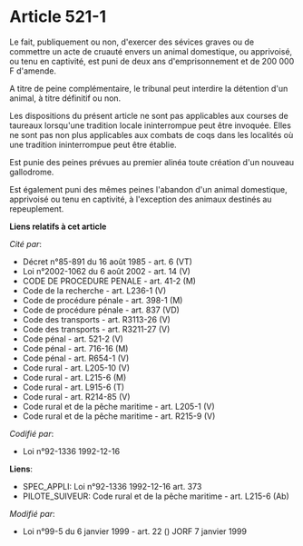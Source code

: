 # Article 521-1

Le fait, publiquement ou non, d'exercer des sévices graves ou de commettre un acte de cruauté envers un animal domestique, ou
apprivoisé, ou tenu en captivité, est puni de deux ans d'emprisonnement et de 200 000 F d'amende.

A titre de peine complémentaire, le tribunal peut interdire la détention d'un animal, à titre définitif ou non.

Les dispositions du présent article ne sont pas applicables aux courses de taureaux lorsqu'une tradition locale ininterrompue
peut être invoquée. Elles ne sont pas non plus applicables aux combats de coqs dans les localités où une tradition
ininterrompue peut être établie.

Est punie des peines prévues au premier alinéa toute création d'un nouveau gallodrome.

Est également puni des mêmes peines l'abandon d'un animal domestique, apprivoisé ou tenu en captivité, à l'exception des
animaux destinés au repeuplement.

**Liens relatifs à cet article**

_Cité par_:

  - Décret n°85-891 du 16 août 1985 - art. 6 (VT)
  - Loi n°2002-1062 du 6 août 2002 - art. 14 (V)
  - CODE DE PROCEDURE PENALE - art. 41-2 (M)
  - Code de la recherche - art. L236-1 (V)
  - Code de procédure pénale - art. 398-1 (M)
  - Code de procédure pénale - art. 837 (VD)
  - Code des transports - art. R3113-26 (V)
  - Code des transports - art. R3211-27 (V)
  - Code pénal - art. 521-2 (V)
  - Code pénal - art. 716-16 (M)
  - Code pénal - art. R654-1 (V)
  - Code rural - art. L205-10 (V)
  - Code rural - art. L215-6 (M)
  - Code rural - art. L915-6 (T)
  - Code rural - art. R214-85 (V)
  - Code rural et de la pêche maritime - art. L205-1 (V)
  - Code rural et de la pêche maritime - art. R215-9 (V)

_Codifié par_:

  - Loi n°92-1336 1992-12-16

**Liens**:

  - SPEC_APPLI: Loi n°92-1336 1992-12-16 art. 373
  - PILOTE_SUIVEUR: Code rural et  de la pêche maritime - art. L215-6 (Ab)

_Modifié par_:

  - Loi n°99-5 du 6 janvier 1999 - art. 22 () JORF 7 janvier 1999
